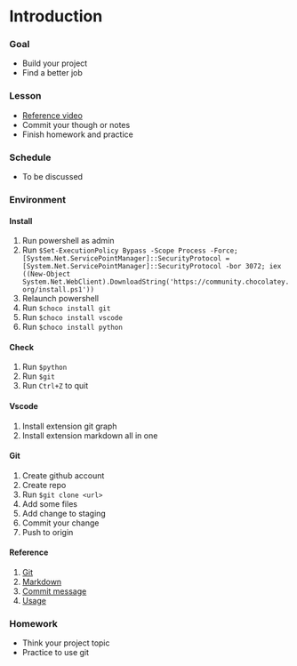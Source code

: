 # Introduction

### Goal
- Build your project
- Find a better job

### Lesson
- [Reference video](https://www.youtube.com/watch?v=wqRlKVRUV_k&list=PL-g0fdC5RMboYEyt6QS2iLb_1m7QcgfHk&index=1)
- Commit your though or notes
- Finish homework and practice

### Schedule
- To be discussed

### Environment
#### Install 
1. Run powershell as admin
2. Run `$Set-ExecutionPolicy Bypass -Scope Process -Force; [System.Net.ServicePointManager]::SecurityProtocol = [System.Net.ServicePointManager]::SecurityProtocol -bor 3072; iex ((New-Object System.Net.WebClient).DownloadString('https://community.chocolatey.org/install.ps1'))`
3. Relaunch powershell 
4. Run `$choco install git`
5. Run `$choco install vscode`
6. Run `$choco install python`

#### Check
1. Run `$python`
2. Run `$git`
3. Run `Ctrl+Z` to quit

#### Vscode
1. Install extension git graph
2. Install extension markdown all in one

#### Git
1. Create github account
2. Create repo
3. Run `$git clone <url>`
4. Add some files
5. Add change to staging
6. Commit your change
7. Push to origin

#### Reference
1. [Git](https://hackmd.io/@Heidi-Liu/note-git-and-github)
2. [Markdown](https://sam.webspace.tw/2020/01/10/Markdown%20%E5%B8%B8%E7%94%A8%E8%AA%9E%E6%B3%95%E6%95%B4%E7%90%86/)
3. [Commit message](https://ithelp.ithome.com.tw/articles/10228738)
4. [Usage](https://hahow.in/contents/articles/624d53f07950880006ac2f82)

### Homework
- Think your project topic
- Practice to use git